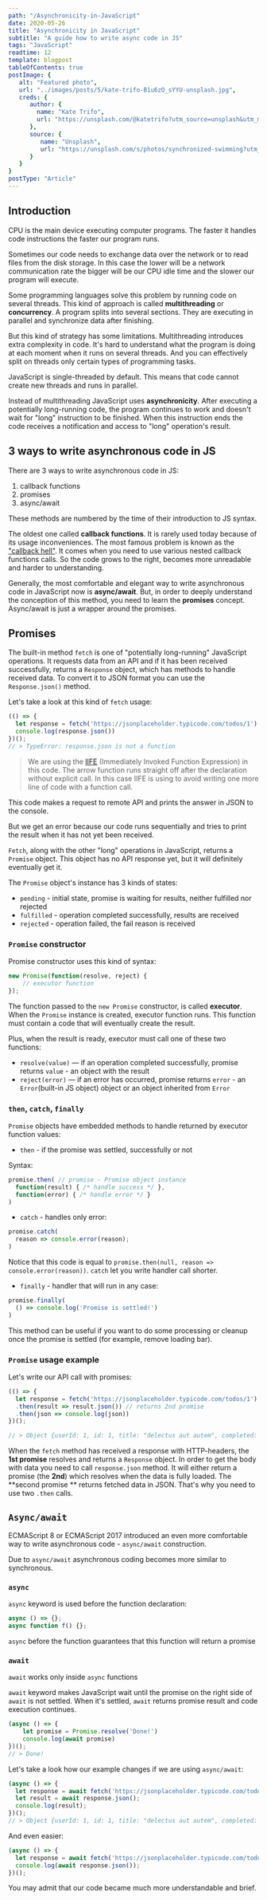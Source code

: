 ```yaml
---
path: "/Asynchronicity-in-JavaScript"
date: 2020-05-26
title: "Asynchronicity in JavaScript"
subtitle: "A guide how to write async code in JS"
tags: "JavaScript"
readtime: 12
template: blogpost
tableOfContents: true
postImage: {
   alt: "Featured photo",
   url: "../images/posts/5/kate-trifo-B1u6zO_sYYU-unsplash.jpg",
   creds: {
      author: {
        name: "Kate Trifo",
        url: "https://unsplash.com/@katetrifo?utm_source=unsplash&utm_medium=referral&utm_content=creditCopyText"
      },
      source: {
         name: "Unsplash",
         url: "https://unsplash.com/s/photos/synchronized-swimming?utm_source=unsplash&utm_medium=referral&utm_content=creditCopyText"
      }
   } 
}
postType: "Article"
---
```


## Introduction

CPU is the main device executing computer programs. The faster it handles code instructions the faster our program runs.

Sometimes our code needs to exchange data over the network or to read files from the disk storage. In this case the lower will be a network communication rate the bigger will be our CPU idle time and the slower our program will execute.

Some programming languages solve this problem by running code on several threads. This kind of approach is called **multithreading** or **concurrency**. A program splits into several sections. They are executing in parallel and synchronize data after finishing.

But this kind of strategy has some limitations. Multithreading introduces extra complexity in code. It's hard to understand what the program is doing at each moment when it runs on several threads. And you can effectively split on threads only certain types of programming tasks.

JavaScript is single-threaded by default. This means that code cannot create new threads and runs in parallel.

Instead of multithreading JavaScript uses **asynchronicity**. After executing a potentially long-running code, the program continues to work and doesn't wait for "long" instruction to be finished. When this instruction ends the code receives a notification and access to "long" operation's result.

## 3 ways to write asynchronous code in JS

There are 3 ways to write asynchronous code in JS:

1. callback functions
2. promises
3. async/await

These methods are numbered by the time of their introduction to JS syntax. 

The oldest one called **callback functions**. It is rarely used today because of its usage inconveniences. The most famous problem is known as the ["callback hell"](http://callbackhell.com/). It comes when you need to use various nested callback functions calls. So the code grows to the right, becomes more unreadable and harder to understanding.

Generally, the most comfortable and elegant way to write asynchronous code in JavaScript now is **async/await**. But, in order to deeply understand the conception of this method, you need to learn the **promises** concept. Async/await is just a wrapper around the promises.

## Promises

The built-in method `fetch` is one of "potentially long-running" JavaScript operations. It requests data from an API and if it has been received successfully, returns a `Response` object, which has methods to handle received data. To convert it to JSON format you can use the `Response.json()` method.

Let's take a look at this kind of `fetch` usage:

```js
(() => {
  let response = fetch('https://jsonplaceholder.typicode.com/todos/1')
  console.log(response.json())
})();
// > TypeError: response.json is not a function
```

> We are using the [IIFE](https://www.simonbliznyuk.com/IIFE-in-JS) (Immediately Invoked Function Expression) in this code. The arrow function runs straight off after the declaration without explicit call. In this case IIFE is using to avoid writing one more line of code with a function call.

This code makes a request to remote API and prints the answer in JSON to the console.

But we get an error because our code runs sequentially and tries to print the result when it has not yet been received. 

`Fetch`, along with the other "long" operations in JavaScript, returns a `Promise` object. This object has no API response yet, but it will definitely eventually get it.

The `Promise` object's instance has 3 kinds of states: 

- `pending` - initial state, promise is waiting for results, neither fulfilled nor rejected
- `fulfilled` - operation completed successfully, results are received
- `rejected` - operation failed, the fail reason is received

### `Promise` constructor

Promise constructor uses this kind of syntax:

```js
new Promise(function(resolve, reject) {
    // executor function
});
```

The function passed to the `new Promise` constructor, is called **executor**. When the `Promise` instance is created, executor function runs. This function must contain a code that will eventually create the result.

Plus, when the result is ready, executor must call one of these two functions:

- `resolve(value)` — if an operation completed successfully, promise returns `value` - an object with the result
- `reject(error)` — if an error has occurred, promise returns `error` - an `Error`(built-in JS object) object or an object inherited from `Error`

### `then`, `catch`, `finally`

`Promise` objects have embedded methods to handle returned by executor function values: 

- `then` - if the promise was settled, successfully or not

Syntax:

```js
promise.then( // promise - Promise object instance
  function(result) { /* handle success */ },
  function(error) { /* handle error */ }
)
```

- `catch` - handles only error:

```js
promise.catch(
  reason => console.error(reason);    
)
```

Notice that this code is equal to `promise.then(null, reason => console.error(reason))`. `catch` let you write handler call shorter.

- `finally` - handler that will run in any case:

```js
promise.finally(
  () => console.log('Promise is settled!')
)
```

This method can be useful if you want to do some processing or cleanup once the promise is settled (for example, remove loading bar).

### `Promise` usage example

Let's write our API call with promises:

```js
(() => {
  let response = fetch('https://jsonplaceholder.typicode.com/todos/1') // returns 1st promise
  .then(result => result.json()) // returns 2nd promise
  .then(json => console.log(json))
})();

// > Object {userId: 1, id: 1, title: "delectus aut autem", completed: false}
```

When the `fetch` method has received a response with HTTP-headers, the **1st promise** resolves and returns a `Response` object. In order to get the body with data you need to call `response.json` method. It will either return a promise (the **2nd**) which resolves when the data is fully loaded. The **second promise ** returns fetched data in JSON. That's why you need to use two `.then` calls.

## `Async/await`

ECMAScript 8 or ECMAScript 2017 introduced an even more comfortable way to write asynchronous code - `async/await` construction.

Due to `async/await` asynchronous coding becomes more similar to synchronous.

### `async`

`async` keyword is used before the function declaration:

```js
async () => {};
async function f() {};
```

`async` before the function guarantees that this function will return a promise

### `await`

`await` works only inside `async` functions 

`await` keyword makes JavaScript wait until the promise on the right side of `await` is not settled. When it's settled, `await` returns promise result and code execution continues.

```js
(async () => {
    let promise = Promise.resolve('Done!')
    console.log(await promise) 
})();
// > Done!
```

Let's take a look how our example changes if we are using `async/await`:

```js
(async () => {
  let response = await fetch('https://jsonplaceholder.typicode.com/todos/1');
  let result = await response.json();
  console.log(result);
})();
// > Object {userId: 1, id: 1, title: "delectus aut autem", completed: false}
```

And even easier:

```js
(async () => {
  let response = await fetch('https://jsonplaceholder.typicode.com/todos/1');
  console.log(await response.json());
})();
```

You may admit that our code became much more understandable and brief.
